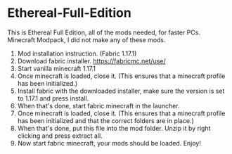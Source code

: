 # Ethereal-Full-Edition
This is Ethereal Full Edition, all of the mods needed, for faster PCs. Minecraft Modpack, I did not make any of these mods.

1. Mod installation instruction. (Fabric 1.17.1)
2. Download fabric installer. https://fabricmc.net/use/
3. Start vanilla minecraft 1.17.1
4. Once minecraft is loaded, close it. (This ensures that a minecraft profile has been initialized.)
5. Install fabric with the downloaded installer, make sure the version is set to 1.17.1 and press install.
6. When that's done, start fabric minecraft in the launcher.
7. Once minecraft is loaded, close it. (This ensures that a minecraft profile has been initialized and that the correct folders are in place.)
8. When that's done, put this file into the mod folder. Unzip it by right clicking and press extract all.
9. Now start fabric minecraft, your mods should be loaded. Enjoy!
